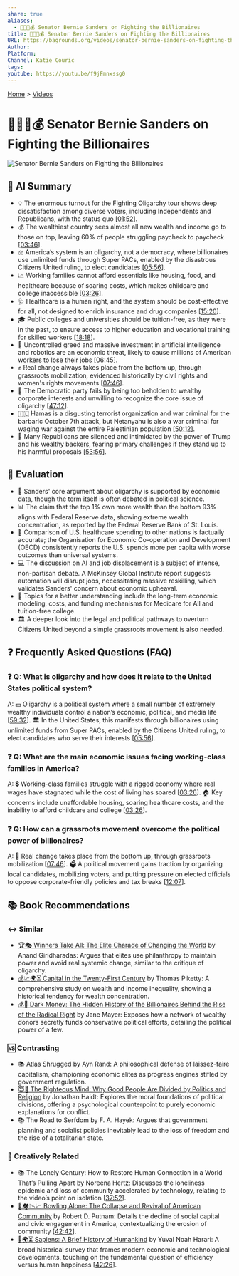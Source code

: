 ```yaml
---
share: true
aliases:
  - 👨‍🦳🆚💰 Senator Bernie Sanders on Fighting the Billionaires
title: 👨‍🦳🆚💰 Senator Bernie Sanders on Fighting the Billionaires
URL: https://bagrounds.org/videos/senator-bernie-sanders-on-fighting-the-billionaires
Author:
Platform:
Channel: Katie Couric
tags:
youtube: https://youtu.be/f9jFmnxssg0
---
```

[Home](../index.md) > [Videos](./index.md)  
# 👨‍🦳🆚💰 Senator Bernie Sanders on Fighting the Billionaires  
![Senator Bernie Sanders on Fighting the Billionaires](https://youtu.be/f9jFmnxssg0)  
  
## 🤖 AI Summary  
* 💡 The enormous turnout for the Fighting Oligarchy tour shows deep dissatisfaction among diverse voters, including Independents and Republicans, with the status quo \[[01:52](http://www.youtube.com/watch?v=f9jFmnxssg0&t=112)].  
* 💰 The wealthiest country sees almost all new wealth and income go to those on top, leaving 60% of people struggling paycheck to paycheck \[[03:46](http://www.youtube.com/watch?v=f9jFmnxssg0&t=226)].  
* ⚖️ America’s system is an oligarchy, not a democracy, where billionaires use unlimited funds through Super PACs, enabled by the disastrous Citizens United ruling, to elect candidates \[[05:56](http://www.youtube.com/watch?v=f9jFmnxssg0&t=356)].  
* 📈 Working families cannot afford essentials like housing, food, and healthcare because of soaring costs, which makes childcare and college inaccessible \[[03:26](http://www.youtube.com/watch?v=f9jFmnxssg0&t=206)].  
* 🩺 Healthcare is a human right, and the system should be cost-effective for all, not designed to enrich insurance and drug companies \[[15:20](http://www.youtube.com/watch?v=f9jFmnxssg0&t=920)].  
* 🎓 Public colleges and universities should be tuition-free, as they were in the past, to ensure access to higher education and vocational training for skilled workers \[[18:18](http://www.youtube.com/watch?v=f9jFmnxssg0&t=1098)].  
* 🤖 Uncontrolled greed and massive investment in artificial intelligence and robotics are an economic threat, likely to cause millions of American workers to lose their jobs \[[06:45](http://www.youtube.com/watch?v=f9jFmnxssg0&t=405)].  
* ✊ Real change always takes place from the bottom up, through grassroots mobilization, evidenced historically by civil rights and women's rights movements \[[07:46](http://www.youtube.com/watch?v=f9jFmnxssg0&t=466)].  
* 🎯 The Democratic party fails by being too beholden to wealthy corporate interests and unwilling to recognize the core issue of oligarchy \[[47:12](http://www.youtube.com/watch?v=f9jFmnxssg0&t=2832)].  
* 🇮🇱 Hamas is a disgusting terrorist organization and war criminal for the barbaric October 7th attack, but Netanyahu is also a war criminal for waging war against the entire Palestinian population \[[50:12](http://www.youtube.com/watch?v=f9jFmnxssg0&t=3012)].  
* 🤫 Many Republicans are silenced and intimidated by the power of Trump and his wealthy backers, fearing primary challenges if they stand up to his harmful proposals \[[53:56](http://www.youtube.com/watch?v=f9jFmnxssg0&t=3236)].  
  
## 🤔 Evaluation  
* 🧐 Sanders' core argument about oligarchy is supported by economic data, though the term itself is often debated in political science.  
* 📊 The claim that the top 1% own more wealth than the bottom 93% aligns with Federal Reserve data, showing extreme wealth concentration, as reported by the Federal Reserve Bank of St. Louis.  
* 🏥 Comparison of U.S. healthcare spending to other nations is factually accurate; the Organisation for Economic Co-operation and Development (OECD) consistently reports the U.S. spends more per capita with worse outcomes than universal systems.  
* 💻 The discussion on AI and job displacement is a subject of intense, non-partisan debate. A McKinsey Global Institute report suggests automation will disrupt jobs, necessitating massive reskilling, which validates Sanders' concern about economic upheaval.  
* 🤔 Topics for a better understanding include the long-term economic modeling, costs, and funding mechanisms for Medicare for All and tuition-free college.  
* 🏛️ A deeper look into the legal and political pathways to overturn Citizens United beyond a simple grassroots movement is also needed.  
  
## ❓ Frequently Asked Questions (FAQ)  
  
### ❓ Q: What is oligarchy and how does it relate to the United States political system?  
A: 💵 Oligarchy is a political system where a small number of extremely wealthy individuals control a nation’s economic, political, and media life \[[59:32](http://www.youtube.com/watch?v=f9jFmnxssg0&t=3572)]. 🏛️ In the United States, this manifests through billionaires using unlimited funds from Super PACs, enabled by the Citizens United ruling, to elect candidates who serve their interests \[[05:56](http://www.youtube.com/watch?v=f9jFmnxssg0&t=356)].  
  
### ❓ Q: What are the main economic issues facing working-class families in America?  
A: 💲 Working-class families struggle with a rigged economy where real wages have stagnated while the cost of living has soared \[[03:26](http://www.youtube.com/watch?v=f9jFmnxssg0&t=206)]. 🏠 Key concerns include unaffordable housing, soaring healthcare costs, and the inability to afford childcare and college \[[03:26](http://www.youtube.com/watch?v=f9jFmnxssg0&t=206)].  
  
### ❓ Q: How can a grassroots movement overcome the political power of billionaires?  
A: 🧗 Real change takes place from the bottom up, through grassroots mobilization \[[07:46](http://www.youtube.com/watch?v=f9jFmnxssg0&t=466)]. 🗳️ A political movement gains traction by organizing local candidates, mobilizing voters, and putting pressure on elected officials to oppose corporate-friendly policies and tax breaks \[[12:07](http://www.youtube.com/watch?v=f9jFmnxssg0&t=727)].  
  
## 📚 Book Recommendations  
  
### ↔️ Similar  
* [🏆🎭 Winners Take All: The Elite Charade of Changing the World](../books/winners-take-all-the-elite-charade-of-changing-the-world.md) by Anand Giridharadas: Argues that elites use philanthropy to maintain power and avoid real systemic change, similar to the critique of oligarchy.  
* [💰📈🌍⏳ Capital in the Twenty-First Century](../books/capital-in-the-twenty-first-century.md) by Thomas Piketty: A comprehensive study on wealth and income inequality, showing a historical tendency for wealth concentration.  
* [💰🤫 Dark Money: The Hidden History of the Billionaires Behind the Rise of the Radical Right](../books/dark-money-the-hidden-history-of-the-billionaires-behind-the-rise-of-the-radical-right.md) by Jane Mayer: Exposes how a network of wealthy donors secretly funds conservative political efforts, detailing the political power of a few.  
  
### 🆚 Contrasting  
* 📚 Atlas Shrugged by Ayn Rand: A philosophical defense of laissez-faire capitalism, championing economic elites as progress engines stifled by government regulation.  
* [😇🧠 The Righteous Mind: Why Good People Are Divided by Politics and Religion](../books/the-righteous-mind.md) by Jonathan Haidt: Explores the moral foundations of political divisions, offering a psychological counterpoint to purely economic explanations for conflict.  
* 📚 The Road to Serfdom by F. A. Hayek: Argues that government planning and socialist policies inevitably lead to the loss of freedom and the rise of a totalitarian state.  
  
### 🎨 Creatively Related  
* 📚 The Lonely Century: How to Restore Human Connection in a World That’s Pulling Apart by Noreena Hertz: Discusses the loneliness epidemic and loss of community accelerated by technology, relating to the video’s point on isolation \[[37:52](http://www.youtube.com/watch?v=f9jFmnxssg0&t=2272)].  
* [🎳🏘️📉📈 Bowling Alone: The Collapse and Revival of American Community](../books/bowling-alone.md) by Robert D. Putnam: Details the decline of social capital and civic engagement in America, contextualizing the erosion of community \[[42:42](http://www.youtube.com/watch?v=f9jFmnxssg0&t=2562)].  
* [📜🌍⏳ Sapiens: A Brief History of Humankind](../books/sapiens-a-brief-history-of-humankind.md) by Yuval Noah Harari: A broad historical survey that frames modern economic and technological developments, touching on the fundamental question of efficiency versus human happiness \[[42:26](http://www.youtube.com/watch?v=f9jFmnxssg0&t=2546)].